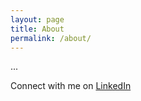 ```yaml
---
layout: page
title: About
permalink: /about/
---
```


...

Connect with me on [LinkedIn](https://www.linkedin.com/in/stephen-fell/)

